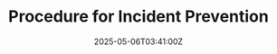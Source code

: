 ---
title: Procedure for Incident Prevention
linkTitle: Procedure for Incident Prevention
date: '2025-05-06T03:41:00Z'
weight: 1
description: Establish a systematic approach for incident prevention through risk
  identification, analysis, preventive action planning, training, implementation of
  controls, monitoring, and continuous improvement to ensure safety and compliance
  with ISO 20121 standards.
draft: false
ref: procedure-for-incident-prevention
---